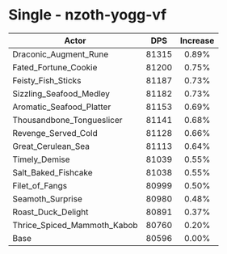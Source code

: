 # Single - nzoth-yogg-vf
| Actor | DPS | Increase |
|---|:---:|:---:|
|Draconic_Augment_Rune|81315|0.89%|
|Fated_Fortune_Cookie|81200|0.75%|
|Feisty_Fish_Sticks|81187|0.73%|
|Sizzling_Seafood_Medley|81182|0.73%|
|Aromatic_Seafood_Platter|81153|0.69%|
|Thousandbone_Tongueslicer|81141|0.68%|
|Revenge_Served_Cold|81128|0.66%|
|Great_Cerulean_Sea|81113|0.64%|
|Timely_Demise|81039|0.55%|
|Salt_Baked_Fishcake|81038|0.55%|
|Filet_of_Fangs|80999|0.50%|
|Seamoth_Surprise|80980|0.48%|
|Roast_Duck_Delight|80891|0.37%|
|Thrice_Spiced_Mammoth_Kabob|80760|0.20%|
|Base|80596|0.00%|
